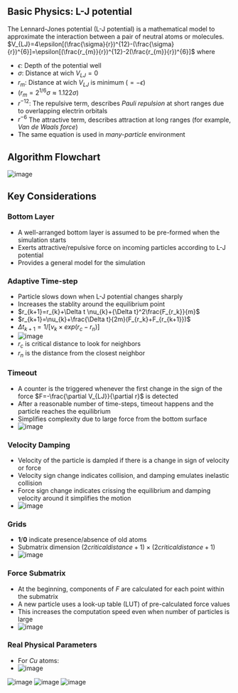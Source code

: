 ## Basic Physics: L-J potential
The Lennard-Jones potential (L-J potential) is a mathematical model to approximate the interaction between a pair of neutral atoms or molecules.
$V_{LJ}=4\epsilon[(\frac{\sigma}{r})^{12}-(\frac{\sigma}{r})^{6}]=\epsilon[(\frac{r_{m}}{r})^{12}-2(\frac{r_{m}}{r})^{6}]$
where
- $\epsilon$: Depth of the potential well
- $\sigma$: Distance at wich $V_{LJ}=0$
- $r_m$: Distance at wich $V_{LJ}$ is minimum ($=-\epsilon$)
- ($r_m=2^{1/6}\sigma\approx1.122\sigma$)
- $r^{-12}$: The repulsive term, describes _Pauli repulsion_ at short ranges due to overlapping electrin orbitals
- $r^{-6}$ The attractive term, describes attraction at long ranges (for example, _Van de Waals force_)
- The same equation is used in _many-particle_ environment
## Algorithm Flowchart
![image](https://user-images.githubusercontent.com/3451891/180628036-f5ebe4eb-5005-4f4d-b9af-f44d51f2eb51.png)
## Key Considerations
### Bottom Layer
- A well-arranged bottom layer is assumed to be pre-formed when the simulation starts
- Exerts attractive/repulsive force on incoming particles according to L-J potential
- Provides a general model for the simulation
### Adaptive Time-step
- Particle slows down when L-J potential changes sharply
- Increases the stablity around the equilibrium point
- $r_{k+1}=r_{k}+\Delta t \nu_{k}+{\Delta t}^2\frac{F_{r_k}}{m}$
- $r_{k+1}=\nu_{k}+\frac{\Delta t}{2m}(F_{r_k}+F_{r_{k+1}})$
- $\Delta t_{k+1}={1}/{[\nu_k \times exp(r_c-r_n)]}$
- ![image](https://user-images.githubusercontent.com/3451891/180628689-55ee6a8d-0911-42f5-9350-632b8240069d.png)
- $r_c$ is critical distance to look for neighbors
- $r_n$ is the distance from the closest neighbor

### Timeout
- A counter is the triggered whenever the first change in the sign of the force $F=-\frac{\partial V_{LJ}}{\partial r}$ is detected
- After a reasonable number of time-steps, timeout happens and the particle reaches the equilibrium
- Simplifies complexity due to large force from the bottom surface
- ![image](https://user-images.githubusercontent.com/3451891/180628981-b93c798e-aefe-426c-98f0-afc8b6939bfc.png)

### Velocity Damping
- Velocity of the particle is dampled if there is a change in sign of velocity or force
- Velocity sign change indicates collision, and damping emulates inelastic collision
- Force sign change indicates crissing the equilibrium and damping velocity around it simplifies the motion
- ![image](https://user-images.githubusercontent.com/3451891/180628811-794cfc2f-8ed6-4389-ad1f-988defebfb52.png)

### Grids
- **1**/**0** indicate presence/absence of old atoms
- Submatrix dimension $(2 critical distance+1) \times (2 critical distance+1)$
- ![image](https://user-images.githubusercontent.com/3451891/180628870-8df63cb4-53af-4197-a47f-a6db53fb5fd6.png)

### Force Submatrix
- At the beginning, components of _F_ are calculated for each point within the submatrix
- A new particle uses a look-up table (LUT) of pre-calculated force values
- This increases the computation speed even when number of particles is large
- ![image](https://user-images.githubusercontent.com/3451891/180629030-543205f8-3060-4557-bb19-6ff8c130d890.png)


### Real Physical Parameters

- For _Cu_ atoms:
- ![image](https://user-images.githubusercontent.com/3451891/180628937-726dbce3-8b9c-4347-9367-a8a6a5204a98.png)


![image](https://user-images.githubusercontent.com/3451891/180629104-1f860d90-c5b9-4d6b-aa85-c049deb5f4c9.png)
![image](https://user-images.githubusercontent.com/3451891/180629108-0cfbdc5f-2bcf-40f1-9655-9e500cb1115c.png)
![image](https://user-images.githubusercontent.com/3451891/180629110-369719a0-ad57-47ab-aff1-663362ff229e.png)



